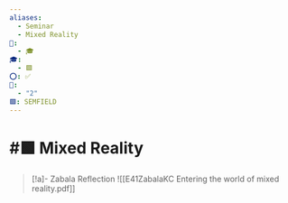 ```yaml
---
aliases:
  - Seminar
  - Mixed Reality
📁:
  - 🎓
🎓:
  - 🟩
⭕: ✅
🔢:
  - "2"
🟩: SEMFIELD
---
```

# #🟩 Mixed Reality

> [!a]- Zabala Reflection
> ![[E41ZabalaKC Entering the world of mixed reality.pdf]]